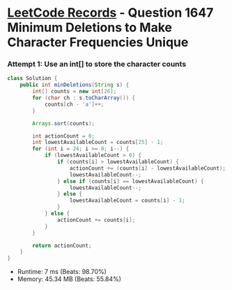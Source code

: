 # [LeetCode Records](../../README.md) - Question 1647 Minimum Deletions to Make Character Frequencies Unique

### Attempt 1: Use an int[] to store the character counts
```java
class Solution {
    public int minDeletions(String s) {
        int[] counts = new int[26];
        for (char ch : s.toCharArray()) {
            counts[ch - 'a']++;
        }

        Arrays.sort(counts);

        int actionCount = 0;
        int lowestAvailableCount = counts[25] - 1;
        for (int i = 24; i >= 0; i--) {
            if (lowestAvailableCount > 0) {
                if (counts[i] > lowestAvailableCount) {
                    actionCount += (counts[i] - lowestAvailableCount);
                    lowestAvailableCount--;
                } else if (counts[i] == lowestAvailableCount) {
                    lowestAvailableCount--;
                } else {
                    lowestAvailableCount = counts[i] - 1;
                }
            } else {
                actionCount += counts[i];
            }
        }

        return actionCount;
    }
}
```
- Runtime: 7 ms (Beats: 98.70%)
- Memory: 45.34 MB (Beats: 55.84%)

<br>
